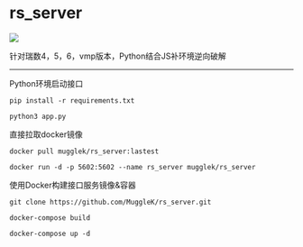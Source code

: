 # rs_server
![](https://img.shields.io/badge/python-3.7.3-brightgreen)

针对瑞数4，5，6，vmp版本，Python结合JS补环境逆向破解

---

Python环境启动接口

```shell
pip install -r requirements.txt

python3 app.py
```

直接拉取docker镜像

```shell
docker pull mugglek/rs_server:lastest

docker run -d -p 5602:5602 --name rs_server mugglek/rs_server
```

使用Docker构建接口服务镜像&容器

```shell
git clone https://github.com/MuggleK/rs_server.git

docker-compose build

docker-compose up -d
```